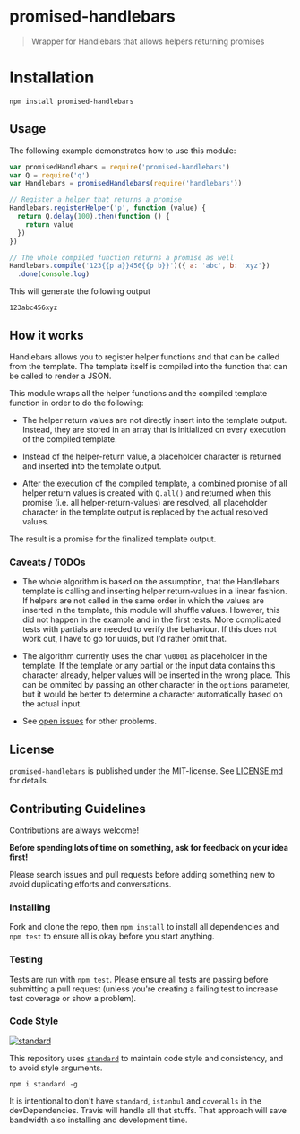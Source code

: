# promised-handlebars

> Wrapper for Handlebars that allows helpers returning promises


# Installation

```
npm install promised-handlebars
```

 
## Usage

The following example demonstrates how to use this module:

```js
var promisedHandlebars = require('promised-handlebars')
var Q = require('q')
var Handlebars = promisedHandlebars(require('handlebars'))

// Register a helper that returns a promise
Handlebars.registerHelper('p', function (value) {
  return Q.delay(100).then(function () {
    return value
  })
})

// The whole compiled function returns a promise as well
Handlebars.compile('123{{p a}}456{{p b}}')({ a: 'abc', b: 'xyz'})
  .done(console.log)
```

This will generate the following output

```
123abc456xyz
```


## How it works

Handlebars allows you to register helper functions and that can be called 
from the template. The template itself is compiled into the function that 
can be called to render a JSON.

This module wraps all the helper functions and the compiled template function
in order to do the following:

* The helper return values are not directly insert into the template output.
  Instead, they are stored in an array that is initialized on every execution
  of the compiled template.

* Instead of the helper-return value, a placeholder character is returned and
  inserted into the template output.

* After the execution of the compiled template, a combined promise of all
  helper return values is created with `Q.all()` and returned when this 
  promise (i.e. all helper-return-values) are resolved, all placeholder 
  character in the template output is replaced by the actual resolved values.

The result is a promise for the finalized template output.

### Caveats  / TODOs

* The whole algorithm is based on the assumption, that the Handlebars template
  is calling and inserting helper return-values in a linear fashion. 
  If helpers are not called in the same order in which the values are inserted
  in the template, this module will shuffle values. However, this did not
  happen in the example and in the first tests. More complicated tests 
  with partials are needed to verify the behaviour.
  If this does not work out, I have to go for uuids, but I'd rather omit that.
                                                       
* The algorithm currently uses the char `\u0001` as placeholder in the 
  template. If the template or any partial or the input data contains this 
  character already, helper values will be inserted in the wrong place.
  This can be ommited by passing an other character in the `options` parameter,
  but it would be better to determine a character automatically based on the 
  actual input.

* See [open issues](https://github.com/nknapp/promised-handlebars/issues) for 
  other problems.


## License

`promised-handlebars` is published under the MIT-license. 
See [LICENSE.md](LICENSE.md) for details.

## Contributing Guidelines

<!-- Taken from @tunnckoCore: https://github.com/tunnckoCore/coreflow-templates/blob/master/template/CONTRIBUTING.md -->

Contributions are always welcome!

**Before spending lots of time on something, ask for feedback on your idea first!**

Please search issues and pull requests before adding something new to avoid duplicating
efforts and conversations.


### Installing

Fork and clone the repo, then `npm install` to install all dependencies and `npm test` to
ensure all is okay before you start anything.


### Testing

Tests are run with `npm test`. Please ensure all tests are passing before submitting
a pull request (unless you're creating a failing test to increase test coverage or show a problem).

### Code Style

[![standard][standard-image]][standard-url]

This repository uses [`standard`][standard-url] to maintain code style and consistency,
and to avoid style arguments.
```
npm i standard -g
```

It is intentional to don't have `standard`, `istanbul` and `coveralls` in the devDependencies. Travis will handle all that stuffs. That approach will save bandwidth also installing and development time.

[standard-image]: https://cdn.rawgit.com/feross/standard/master/badge.svg
[standard-url]: https://github.com/feross/standard
